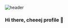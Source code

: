 ![header](https://capsule-render.vercel.app/api?type=soft&color=auto&height=200&section=header&text=cheej%20render&fontSize=50)

### Hi there, cheeej profile 👋

<!--
**cheeej/cheeej** is a ✨ _special_ ✨ repository because its `README.md` (this file) appears on your GitHub profile.

Here are some ideas to get you started:

- 🔭 I’m currently working on ...
- 🌱 I’m currently learning ...
- 👯 I’m looking to collaborate on ...
- 🤔 I’m looking for help with ...
- 💬 Ask me about ...
- 📫 How to reach me: ...
- 😄 Pronouns: ...
- ⚡ Fun fact: ...
-->
